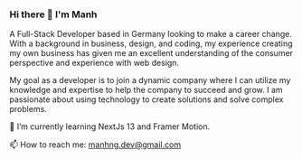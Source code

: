 ### Hi there 👋 I'm Manh

A Full-Stack Developer based in Germany looking to make a career change. With a background in business, design, and coding, my experience creating my own business has given me an excellent understanding of the consumer perspective and experience with web design.

My goal as a developer is to join a dynamic company where I can utilize my knowledge and expertise to help the company to succeed and grow. I am passionate about using technology to create solutions and solve complex problems.


🌱 I’m currently learning NextJs 13 and Framer Motion.

📫 How to reach me: manhng.dev@gmail.com



<!--
**LetsCodeManh/LetsCodeManh** is a ✨ _special_ ✨ repository because its `README.md` (this file) appears on your GitHub profile.

Here are some ideas to get you started:

- 🔭 I’m currently working on ...
- 🌱 I’m currently learning ...
- 👯 I’m looking to collaborate on ...
- 🤔 I’m looking for help with ...
- 💬 Ask me about ...
- 📫 How to reach me: ...
- 😄 Pronouns: ...
- ⚡ Fun fact: ...
-->
